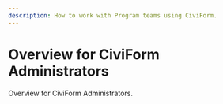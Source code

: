 ```yaml
---
description: How to work with Program teams using CiviForm.
---
```


# Overview for CiviForm Administrators

Overview for CiviForm Administrators.
